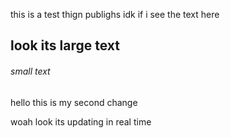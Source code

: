 this is a test thign publighs idk if i see the text here

## look its large text

###### small text

hello this is my second change

woah look its updating in real time
